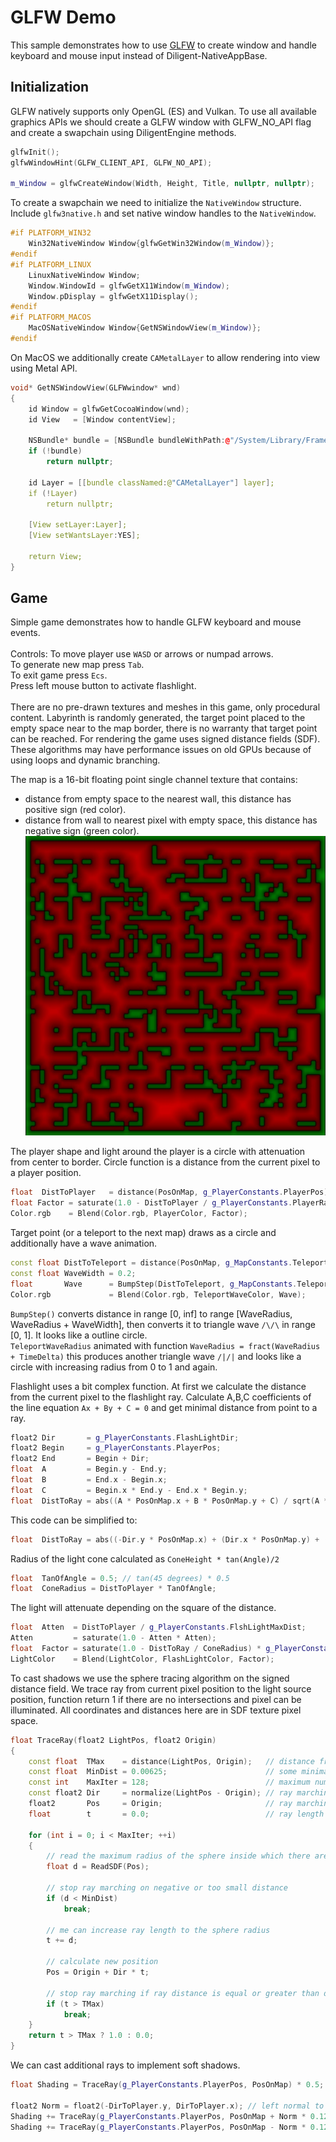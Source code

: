 # GLFW Demo

This sample demonstrates how to use [GLFW](https://www.glfw.org/) to create window and handle keyboard and mouse input instead of Diligent-NativeAppBase.

## Initialization

GLFW natively supports only OpenGL (ES) and Vulkan.
To use all available graphics APIs we should create a GLFW window with GLFW_NO_API flag and create a swapchain using DiligentEngine methods.
```cpp
glfwInit();
glfwWindowHint(GLFW_CLIENT_API, GLFW_NO_API);

m_Window = glfwCreateWindow(Width, Height, Title, nullptr, nullptr);
```

To create a swapchain we need to initialize the `NativeWindow` structure.
Include `glfw3native.h` and set native window handles to the `NativeWindow`.
```cpp
#if PLATFORM_WIN32
    Win32NativeWindow Window{glfwGetWin32Window(m_Window)};
#endif
#if PLATFORM_LINUX
    LinuxNativeWindow Window;
    Window.WindowId = glfwGetX11Window(m_Window);
    Window.pDisplay = glfwGetX11Display();
#endif
#if PLATFORM_MACOS
    MacOSNativeWindow Window{GetNSWindowView(m_Window)};
#endif
```

On MacOS we additionally create `CAMetalLayer` to allow rendering into view using Metal API.
```cpp
void* GetNSWindowView(GLFWwindow* wnd)
{
    id Window = glfwGetCocoaWindow(wnd);
    id View   = [Window contentView];
    
    NSBundle* bundle = [NSBundle bundleWithPath:@"/System/Library/Frameworks/QuartzCore.framework"];
    if (!bundle)
        return nullptr;
    
    id Layer = [[bundle classNamed:@"CAMetalLayer"] layer];
    if (!Layer)
        return nullptr;
    
    [View setLayer:Layer];
    [View setWantsLayer:YES];
    
    return View;
}
```

## Game

Simple game demonstrates how to handle GLFW keyboard and mouse events.<br/>
<br/>
Controls:
To move player use `WASD` or arrows or numpad arrows.<br/>
To generate new map press `Tab`.<br/>
To exit game press `Ecs`.<br/>
Press left mouse button to activate flashlight.<br/>
<br/>
There are no pre-drawn textures and meshes in this game, only procedural content.
Labyrinth is randomly generated, the target point placed to the empty space near to the map border, there is no warranty that target point can be reached.
For rendering the game uses signed distance fields (SDF). These algorithms may have performance issues on old GPUs because of using loops and dynamic branching.

The map is a 16-bit floating point single channel texture that contains:
* distance from empty space to the nearest wall, this distance has positive sign (red color).
* distance from wall to nearest pixel with empty space, this distance has negative sign (green color).
![image](sdf_map.jpg)

The player shape and light around the player is a circle with attenuation from center to border.
Circle function is a distance from the current pixel to a player position.
```cpp
float  DistToPlayer   = distance(PosOnMap, g_PlayerConstants.PlayerPos);
float Factor = saturate(1.0 - DistToPlayer / g_PlayerConstants.PlayerRadius);
Color.rgb    = Blend(Color.rgb, PlayerColor, Factor);
```

Target point (or a teleport to the next map) draws as a circle and additionally have a wave animation.
```cpp
const float DistToTeleport = distance(PosOnMap, g_MapConstants.TeleportPos);
const float WaveWidth = 0.2;
float       Wave      = BumpStep(DistToTeleport, g_MapConstants.TeleportWaveRadius, g_MapConstants.TeleportWaveRadius + WaveWidth);
Color.rgb             = Blend(Color.rgb, TeleportWaveColor, Wave);
```
`BumpStep()` converts distance in range [0, inf] to range [WaveRadius, WaveRadius + WaveWidth], then converts it to triangle wave `/\/\` in range [0, 1]. It looks like a outline circle.<br/>
`TeleportWaveRadius` animated with function `WaveRadius = fract(WaveRadius + TimeDelta)` this produces another triangle wave `/|/|` and looks like a circle with increasing radius from 0 to 1 and again.<br/>

Flashlight uses a bit complex function.
At first we calculate the distance from the current pixel to the flashlight ray. Calculate A,B,C coefficients of the line equation `Ax + By + C = 0` and get minimal distance from point to a ray.
```cpp
float2 Dir       = g_PlayerConstants.FlashLightDir;
float2 Begin     = g_PlayerConstants.PlayerPos;
float2 End       = Begin + Dir;
float  A         = Begin.y - End.y;
float  B         = End.x - Begin.x;
float  C         = Begin.x * End.y - End.x * Begin.y;
float  DistToRay = abs((A * PosOnMap.x + B * PosOnMap.y + C) / sqrt(A * A + B * B));
```

This code can be simplified to:
```cpp
float  DistToRay = abs((-Dir.y * PosOnMap.x) + (Dir.x * PosOnMap.y) + (Begin.x * End.y - End.x * Begin.y));
```

Radius of the light cone calculated as `ConeHeight * tan(Angle)/2`
```cpp
float  TanOfAngle = 0.5; // tan(45 degrees) * 0.5
float  ConeRadius = DistToPlayer * TanOfAngle;
```

The light will attenuate depending on the square of the distance.
```cpp
float  Atten  = DistToPlayer / g_PlayerConstants.FlshLightMaxDist;
Atten         = saturate(1.0 - Atten * Atten);
float  Factor = saturate(1.0 - DistToRay / ConeRadius) * g_PlayerConstants.FlashLightPower * Atten;
LightColor    = Blend(LightColor, FlashLightColor, Factor);
```

To cast shadows we use the sphere tracing algorithm on the signed distance field.
We trace ray from current pixel position to the light source position, function return 1 if there are no intersections and pixel can be illuminated.
All coordinates and distances here are in SDF texture pixel space.
```cpp
float TraceRay(float2 LightPos, float2 Origin)
{
    const float  TMax    = distance(LightPos, Origin);   // distance from current pixel to light source.
    const float  MinDist = 0.00625;                      // some minimal value.
    const int    MaxIter = 128;                          // maximum number of loop cycles to prevent infinite loops.
    const float2 Dir     = normalize(LightPos - Origin); // ray marching direction.
    float2       Pos     = Origin;                       // ray marching start position.
    float        t       = 0.0;                          // ray length

    for (int i = 0; i < MaxIter; ++i)
    {
        // read the maximum radius of the sphere inside which there are no intersections
        float d = ReadSDF(Pos);

        // stop ray marching on negative or too small distance
        if (d < MinDist)
            break;

        // me can increase ray length to the sphere radius
        t += d;

        // calculate new position
        Pos = Origin + Dir * t;

        // stop ray marching if ray distance is equal or greater than distance from current pixel to the light source
        if (t > TMax)
            break;
    }
    return t > TMax ? 1.0 : 0.0;
}
```

We can cast additional rays to implement soft shadows.
```cpp
float Shading = TraceRay(g_PlayerConstants.PlayerPos, PosOnMap) * 0.5;

float2 Norm = float2(-DirToPlayer.y, DirToPlayer.x); // left normal to the line
Shading += TraceRay(g_PlayerConstants.PlayerPos, PosOnMap + Norm * 0.125) * 0.25;
Shading += TraceRay(g_PlayerConstants.PlayerPos, PosOnMap - Norm * 0.125) * 0.25;
```
